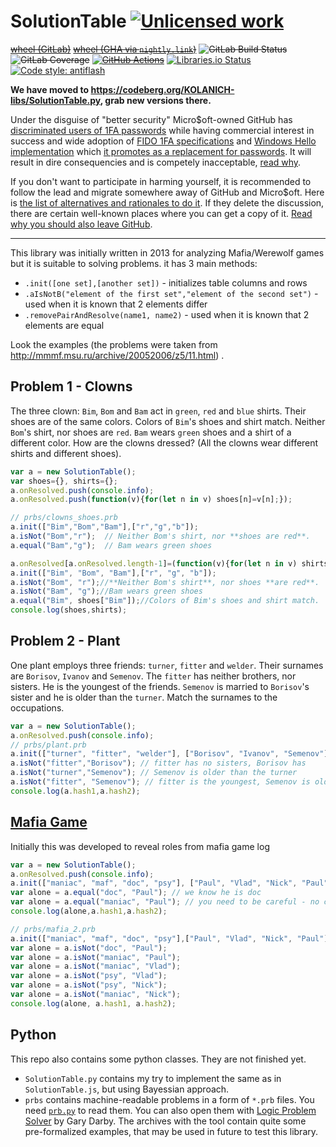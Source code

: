SolutionTable [![Unlicensed work](https://raw.githubusercontent.com/unlicense/unlicense.org/master/static/favicon.png)](https://unlicense.org/)
=============
~~[wheel (GitLab)](https://gitlab.com/KOLANICH-libs/SolutionTable.py/-/jobs/artifacts/master/raw/dist/SolutionTable-0.CI-py3-none-any.whl?job=build)~~
~~[wheel (GHA via `nightly.link`)](https://nightly.link/KOLANICH-libs/SolutionTable.py/workflows/CI/master/SolutionTable-0.CI-py3-none-any.whl)~~
~~![GitLab Build Status](https://gitlab.com/KOLANICH-libs/SolutionTable.py/badges/master/pipeline.svg)~~
~~![GitLab Coverage](https://gitlab.com/KOLANICH-libs/SolutionTable.py/badges/master/coverage.svg)~~
~~[![GitHub Actions](https://github.com/KOLANICH-libs/SolutionTable.py/workflows/CI/badge.svg)](https://github.com/KOLANICH-libs/SolutionTable.py/actions/)~~
[![Libraries.io Status](https://img.shields.io/librariesio/github/KOLANICH-libs/SolutionTable.py.svg)](https://libraries.io/github/KOLANICH-libs/SolutionTable.py)
[![Code style: antiflash](https://img.shields.io/badge/code%20style-antiflash-FFF.svg)](https://codeberg.org/KOLANICH-tools/antiflash.py)

**We have moved to https://codeberg.org/KOLANICH-libs/SolutionTable.py, grab new versions there.**

Under the disguise of "better security" Micro$oft-owned GitHub has [discriminated users of 1FA passwords](https://github.blog/2023-03-09-raising-the-bar-for-software-security-github-2fa-begins-march-13/) while having commercial interest in success and wide adoption of [FIDO 1FA specifications](https://fidoalliance.org/specifications/download/) and [Windows Hello implementation](https://support.microsoft.com/en-us/windows/passkeys-in-windows-301c8944-5ea2-452b-9886-97e4d2ef4422) which [it promotes as a replacement for passwords](https://github.blog/2023-07-12-introducing-passwordless-authentication-on-github-com/). It will result in dire consequencies and is competely inacceptable, [read why](https://codeberg.org/KOLANICH/Fuck-GuanTEEnomo).

If you don't want to participate in harming yourself, it is recommended to follow the lead and migrate somewhere away of GitHub and Micro$oft. Here is [the list of alternatives and rationales to do it](https://github.com/orgs/community/discussions/49869). If they delete the discussion, there are certain well-known places where you can get a copy of it. [Read why you should also leave GitHub](https://codeberg.org/KOLANICH/Fuck-GuanTEEnomo).

---

This library was initially written in 2013 for analyzing Mafia/Werewolf games but it is suitable to solving problems.
it has 3 main methods:
* `.init([one set],[another set])` - initializes table columns and rows
* `.aIsNotB("element of the first set","element of the second set")` - used when it is known that 2 elements differ
* `.removePairAndResolve(name1, name2)` - used when it is known that 2 elements are equal

Look the examples (the problems were taken from http://mmmf.msu.ru/archive/20052006/z5/11.html) .

Problem 1 - Clowns
------------------
The three clown: `Bim`, `Bom` and `Bam` act in `green`, `red` and `blue` shirts.
Their shoes are of the same colors.
Colors of `Bim`'s shoes and shirt match.
Neither `Bom`'s shirt, nor shoes are `red`.
`Bam` wears `green` shoes and a shirt of a different color.
How are the clowns dressed? (All the clowns wear different shirts and different shoes).

```js
var a = new SolutionTable();
var shoes={}, shirts={};
a.onResolved.push(console.info);
a.onResolved.push(function(v){for(let n in v) shoes[n]=v[n];});

// prbs/clowns_shoes.prb
a.init(["Bim","Bom","Bam"],["r","g","b"]);
a.isNot("Bom","r");  // Neither Bom's shirt, nor **shoes are red**.
a.equal("Bam","g");  // Bam wears green shoes

a.onResolved[a.onResolved.length-1]=(function(v){for(let n in v) shirts[n]=v[n];});
a.init(["Bim", "Bom", "Bam"],["r", "g", "b"]);
a.isNot("Bom", "r");//**Neither Bom's shirt**, nor shoes **are red**.
a.isNot("Bam", "g");//Bam wears green shoes
a.equal("Bim", shoes["Bim"]);//Colors of Bim's shoes and shirt match.
console.log(shoes,shirts);
```

Problem 2 - Plant
-----------------

One plant employs three friends: `turner`, `fitter` and `welder`. Their surnames are `Borisov`, `Ivanov` and `Semenov`.
The `fitter` has neither brothers, nor sisters. He is the youngest of the friends.
`Semenov` is married to `Borisov`'s sister and he is older than the `turner`. Match the surnames to the occupations.

```js
var a = new SolutionTable();
a.onResolved.push(console.info);
// prbs/plant.prb
a.init(["turner", "fitter", "welder"], ["Borisov", "Ivanov", "Semenov"]);
a.isNot("fitter","Borisov"); // fitter has no sisters, Borisov has
a.isNot("turner","Semenov"); // Semenov is older than the turner
a.isNot("fitter", "Semenov"); // fitter is the youngest, Semenov is older than someone
console.log(a.hash1,a.hash2);
```

[Mafia Game](https://en.wikipedia.org/wiki/Mafia_%28party_game%29)
------------------------------------------------------------------
Initially this was developed to reveal roles from mafia game log

```js
var a = new SolutionTable();
a.onResolved.push(console.info);
a.init(["maniac", "maf", "doc", "psy"], ["Paul", "Vlad", "Nick", "Paul"]);
var alone = a.equal("doc", "Paul"); // we know he is doc
var alone = a.equal("maniac", "Paul"); // you need to be careful - no checks are implemented, so this will delete maniac column though Paul cannot be a maniac and this can be seen from the table.
console.log(alone,a.hash1,a.hash2);

// prbs/mafia_2.prb
a.init(["maniac", "maf", "doc", "psy"],["Paul", "Vlad", "Nick", "Paul"]);
var alone = a.isNot("doc", "Paul");
var alone = a.isNot("maniac", "Paul");
var alone = a.isNot("maniac", "Vlad");
var alone = a.isNot("psy", "Vlad");
var alone = a.isNot("psy", "Nick");
var alone = a.isNot("maniac", "Nick");
console.log(alone, a.hash1, a.hash2);
```

Python
------

This repo also contains some python classes. They are not finished yet.

* `SolutionTable.py` contains my try to implement the same as in `SolutionTable.js`, but using Bayessian approach.
* `prbs` contains machine-readable problems in a form of `*.prb` files. You need [`prb.py`](https://codeberg.org/KOLANICH-libs/prb.py) to read them. You can also open them with [Logic Problem Solver](http://delphiforfun.org/Programs/logic_problem_solver.htm) by Gary Darby. The archives with the tool contain quite some pre-formalized examples, that may be used in future to test this library.

